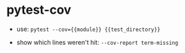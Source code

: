 # pytest-cov

- use:
`pytest --cov={{module}} {{test_directory}}`

- show which lines weren't hit:
`--cov-report term-missing`
